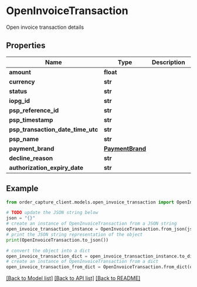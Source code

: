 # OpenInvoiceTransaction

Open invoice transaction details

## Properties

Name | Type | Description | Notes
------------ | ------------- | ------------- | -------------
**amount** | **float** |  | [optional] 
**currency** | **str** |  | [optional] 
**status** | **str** |  | [optional] 
**iopg_id** | **str** |  | [optional] 
**psp_reference_id** | **str** |  | [optional] 
**psp_timestamp** | **str** |  | [optional] 
**psp_transaction_date_time_utc** | **str** |  | [optional] 
**psp_name** | **str** |  | [optional] 
**payment_brand** | [**PaymentBrand**](PaymentBrand.md) |  | [optional] 
**decline_reason** | **str** |  | [optional] 
**authorization_expiry_date** | **str** |  | [optional] 

## Example

```python
from order_capture_client.models.open_invoice_transaction import OpenInvoiceTransaction

# TODO update the JSON string below
json = "{}"
# create an instance of OpenInvoiceTransaction from a JSON string
open_invoice_transaction_instance = OpenInvoiceTransaction.from_json(json)
# print the JSON string representation of the object
print(OpenInvoiceTransaction.to_json())

# convert the object into a dict
open_invoice_transaction_dict = open_invoice_transaction_instance.to_dict()
# create an instance of OpenInvoiceTransaction from a dict
open_invoice_transaction_from_dict = OpenInvoiceTransaction.from_dict(open_invoice_transaction_dict)
```
[[Back to Model list]](../README.md#documentation-for-models) [[Back to API list]](../README.md#documentation-for-api-endpoints) [[Back to README]](../README.md)


